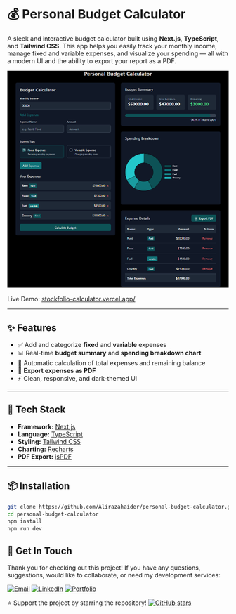 # 💰 Personal Budget Calculator

A sleek and interactive budget calculator built using **Next.js**, **TypeScript**, and **Tailwind CSS**. This app helps you easily track your monthly income, manage fixed and variable expenses, and visualize your spending — all with a modern UI and the ability to export your report as a PDF.

![Budget Calculator Screenshot](./public/screenshot.png)

Live Demo: [stockfolio-calculator.vercel.app/](https://personal-budget-calculator.vercel.app/)

---

## ✨ Features

- ✅ Add and categorize **fixed** and **variable** expenses
- 📊 Real-time **budget summary** and **spending breakdown chart**
- 🧮 Automatic calculation of total expenses and remaining balance
- 📄 **Export expenses as PDF**
- ⚡ Clean, responsive, and dark-themed UI

---

## 🚀 Tech Stack

- **Framework:** [Next.js](https://nextjs.org/)
- **Language:** [TypeScript](https://www.typescriptlang.org/)
- **Styling:** [Tailwind CSS](https://tailwindcss.com/)
- **Charting:** [Recharts](https://recharts.org/)
- **PDF Export:** [jsPDF](https://github.com/parallax/jsPDF)

---

## 📦 Installation

```bash
git clone https://github.com/Alirazahaider/personal-budget-calculator.git
cd personal-budget-calculator
npm install
npm run dev
```

## 💌 Get In Touch

Thank you for checking out this project! If you have any questions, suggestions, would like to collaborate, or need my development services:

[![Email](https://img.shields.io/badge/-Email-0e5255?style=for-the-badge&logo=gmail&logoColor=white)](mailto:alicodespace@gmail.com)
[![LinkedIn](https://img.shields.io/badge/-LinkedIn-0e5255?style=for-the-badge&logo=linkedin&logoColor=white)](https://www.linkedin.com/in/alirazaweb)
[![Portfolio](https://img.shields.io/badge/-Portfolio-0e5255?style=for-the-badge&logo=google-chrome&logoColor=white)](https://alicodez.vercel.app/)

⭐ Support the project by starring the repository!
[![GitHub stars](https://img.shields.io/github/stars/Alirazahaider/personal-budget-calculator?style=social)](https://github.com/Alirazahaider/personal-budget-calculator)
